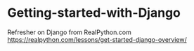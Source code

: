 # Getting-started-with-Django
Refresher on Django from RealPython.com
https://realpython.com/lessons/get-started-django-overview/

